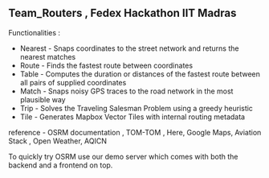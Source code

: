 ## Team_Routers , Fedex Hackathon IIT Madras
Functionalities :
- Nearest - Snaps coordinates to the street network and returns the nearest matches
- Route - Finds the fastest route between coordinates
- Table - Computes the duration or distances of the fastest route between all pairs of supplied coordinates
- Match - Snaps noisy GPS traces to the road network in the most plausible way
- Trip - Solves the Traveling Salesman Problem using a greedy heuristic
- Tile - Generates Mapbox Vector Tiles with internal routing metadata

reference - OSRM documentation , TOM-TOM , Here, Google Maps, Aviation Stack , Open Weather, AQICN


To quickly try OSRM use our demo server which comes with both the backend and a frontend on top.
